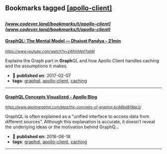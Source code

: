 ## Bookmarks tagged [[apollo-client]](https://www.codever.land/search?q=[apollo-client])

_<sup><sup>[www.codever.land/bookmarks/t/apollo-client](www.codever.land/bookmarks/t/apollo-client)</sup></sup>_
---
#### [GraphQL: The Mental Model — Dhaivat Pandya - 21min](https://www.youtube.com/watch?v=zWhVAN4Tg6M)
_<sup>https://www.youtube.com/watch?v=zWhVAN4Tg6M</sup>_

Explains the Graph part in **Graph**QL and how Apollo Client handles caching and the assumptions it makes. 
* :calendar: **published on**: 2017-02-07
* **tags**: [graphql](../tagged/graphql.md), [apollo-client](../tagged/apollo-client.md), [caching](../tagged/caching.md)
---
#### [GraphQL Concepts Visualized - Apollo Blog](https://www.apollographql.com/blog/the-concepts-of-graphql-bc68bd819be3/)
_<sup>https://www.apollographql.com/blog/the-concepts-of-graphql-bc68bd819be3/</sup>_

GraphQL is often explained as a “unified interface to access data from different sources”. Although this explanation is accurate, it doesn’t reveal the underlying ideas or the motivation behind GraphQ...
* :calendar: **published on**: 2016-08-18
* **tags**: [graphql](../tagged/graphql.md), [apollo-client](../tagged/apollo-client.md), [caching](../tagged/caching.md)
---

